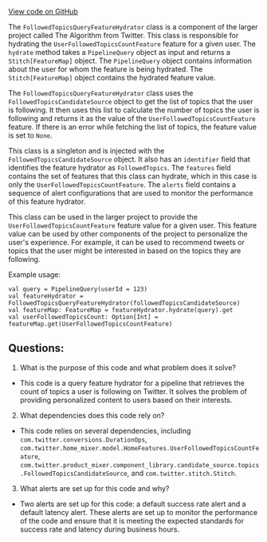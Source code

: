 [View code on GitHub](https://github.com/misbahsy/the-algorithm/home-mixer/server/src/main/scala/com/twitter/home_mixer/functional_component/feature_hydrator/FollowedTopicsQueryFeatureHydrator.scala)

The `FollowedTopicsQueryFeatureHydrator` class is a component of the larger project called The Algorithm from Twitter. This class is responsible for hydrating the `UserFollowedTopicsCountFeature` feature for a given user. The `hydrate` method takes a `PipelineQuery` object as input and returns a `Stitch[FeatureMap]` object. The `PipelineQuery` object contains information about the user for whom the feature is being hydrated. The `Stitch[FeatureMap]` object contains the hydrated feature value.

The `FollowedTopicsQueryFeatureHydrator` class uses the `FollowedTopicsCandidateSource` object to get the list of topics that the user is following. It then uses this list to calculate the number of topics the user is following and returns it as the value of the `UserFollowedTopicsCountFeature` feature. If there is an error while fetching the list of topics, the feature value is set to `None`.

This class is a singleton and is injected with the `FollowedTopicsCandidateSource` object. It also has an `identifier` field that identifies the feature hydrator as `FollowedTopics`. The `features` field contains the set of features that this class can hydrate, which in this case is only the `UserFollowedTopicsCountFeature`. The `alerts` field contains a sequence of alert configurations that are used to monitor the performance of this feature hydrator.

This class can be used in the larger project to provide the `UserFollowedTopicsCountFeature` feature value for a given user. This feature value can be used by other components of the project to personalize the user's experience. For example, it can be used to recommend tweets or topics that the user might be interested in based on the topics they are following. 

Example usage:
```
val query = PipelineQuery(userId = 123)
val featureHydrator = FollowedTopicsQueryFeatureHydrator(followedTopicsCandidateSource)
val featureMap: FeatureMap = featureHydrator.hydrate(query).get
val userFollowedTopicsCount: Option[Int] = featureMap.get(UserFollowedTopicsCountFeature)
```
## Questions: 
 1. What is the purpose of this code and what problem does it solve? 
- This code is a query feature hydrator for a pipeline that retrieves the count of topics a user is following on Twitter. It solves the problem of providing personalized content to users based on their interests.

2. What dependencies does this code rely on? 
- This code relies on several dependencies, including `com.twitter.conversions.DurationOps`, `com.twitter.home_mixer.model.HomeFeatures.UserFollowedTopicsCountFeature`, `com.twitter.product_mixer.component_library.candidate_source.topics.FollowedTopicsCandidateSource`, and `com.twitter.stitch.Stitch`.

3. What alerts are set up for this code and why? 
- Two alerts are set up for this code: a default success rate alert and a default latency alert. These alerts are set up to monitor the performance of the code and ensure that it is meeting the expected standards for success rate and latency during business hours.